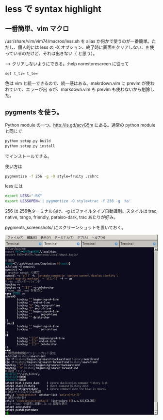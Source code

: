 # less で syntax highlight

## 一番簡単、vim マクロ

/usr/share/vim/vim74/macros/less.sh を alias か何かで使うのが一番簡単。ただし、個人的には
less の -X オプション、終了時に画面をクリアしない、を使っているのだけど、それは出きない（
と思う）。

--> クリアしないようにできる。:help norestorescreen に従って

```vim
set t_ti= t_te=
```

色は vim と統一できるので、統一感はある。makrdown.vim に previm が使われていて、エラーが出
るが、markdown.vim も previm も使わないから削除した。



## pygments を使う。

Python module の一つ。http://is.gd/acvG5m にある。通常の python module と同じで

```sh
python setup.py build
python setup.py install
```
でインストールできる。

使い方は

```sh
pygmentize -f 256 -g -O style=fruity .zshrc 
```

less には

```sh
export LESS="-RX"
export LESSOPEN='| pygmentize -O style=trac -f 256 -g  %s'
```

256 は 256色ターミナル向け、-g はファイルタイプ自動識別。スタイルは trac, native, tango,
friendly, paraiso-dark, trac あたりが好み。

pygments_screenshots/ にスクリーンショットを置いておく。

![スクショ]( ./pygments_screenshots/trac.png )

<!-- vim: set tw=90 filetype=markdown : -->

